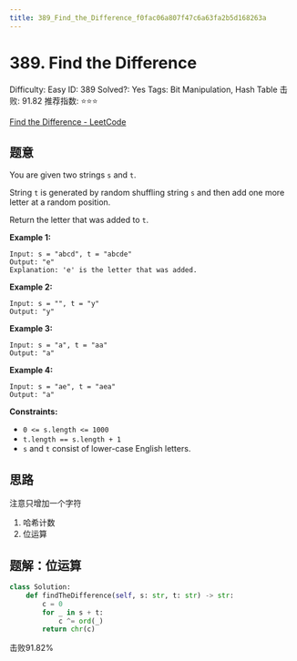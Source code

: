 ```yaml
---
title: 389_Find_the_Difference_f0fac06a807f47c6a63fa2b5d168263a
---
```


# 389. Find the Difference

Difficulty: Easy
ID: 389
Solved?: Yes
Tags: Bit Manipulation, Hash Table
击败: 91.82
推荐指数: ⭐⭐⭐

[Find the Difference - LeetCode](https://leetcode.com/problems/find-the-difference/)

## 题意

You are given two strings `s` and `t`.

String `t` is generated by random shuffling string `s` and then add one more letter at a random position.

Return the letter that was added to `t`.

**Example 1:**

```
Input: s = "abcd", t = "abcde"
Output: "e"
Explanation: 'e' is the letter that was added.
```

**Example 2:**

```
Input: s = "", t = "y"
Output: "y"
```

**Example 3:**

```
Input: s = "a", t = "aa"
Output: "a"
```

**Example 4:**

```
Input: s = "ae", t = "aea"
Output: "a"
```

**Constraints:**

- `0 <= s.length <= 1000`
- `t.length == s.length + 1`
- `s` and `t` consist of lower-case English letters.

## 思路

注意只增加一个字符

1. 哈希计数
2. 位运算

## 题解：位运算

```python
class Solution:
    def findTheDifference(self, s: str, t: str) -> str:
        c = 0
        for _ in s + t:
            c ^= ord(_)
        return chr(c)
```

击败91.82%
